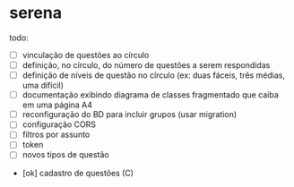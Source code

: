 # serena

todo:
- [ ] vinculação de questões ao círculo
- [ ] definição, no círculo, do número de questões a serem respondidas
- [ ] definição de níveis de questão no círculo (ex: duas fáceis, três médias, uma difícil)
- [ ] documentação exibindo diagrama de classes fragmentado que caiba em uma página A4
- [ ] reconfiguração do BD para incluir grupos (usar migration)
- [ ] configuração CORS
- [ ] filtros por assunto
- [ ] token
- [ ] novos tipos de questão
- [ok] cadastro de questões (C)
